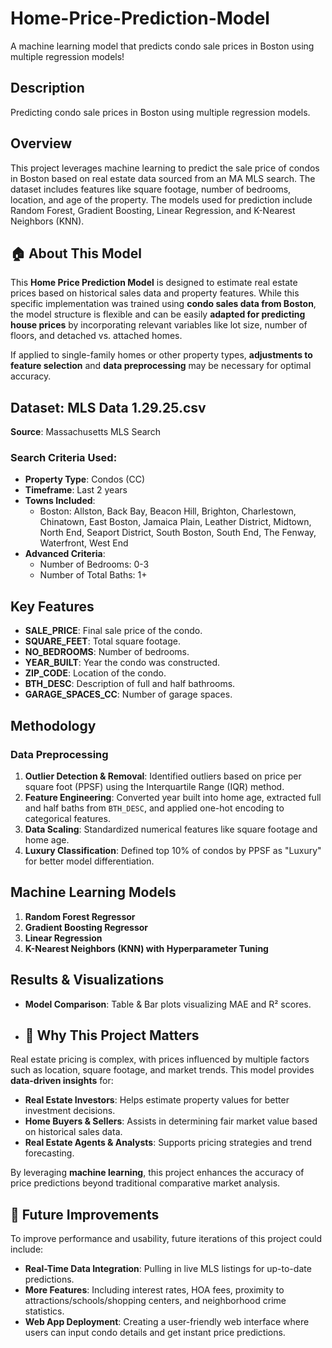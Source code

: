 # Home-Price-Prediction-Model
A machine learning model that predicts condo sale prices in Boston using multiple regression models!

## Description
Predicting condo sale prices in Boston using multiple regression models.

## Overview

This project leverages machine learning to predict the sale price of condos in Boston based on real estate data sourced from an MA MLS search. The dataset includes features like square footage, number of bedrooms, location, and age of the property. The models used for prediction include Random Forest, Gradient Boosting, Linear Regression, and K-Nearest Neighbors (KNN).

## 🏠 About This Model
This **Home Price Prediction Model** is designed to estimate real estate prices based on historical sales data and property features. While this specific implementation was trained using **condo sales data from Boston**, the model structure is flexible and can be easily **adapted for predicting house prices** by incorporating relevant variables like lot size, number of floors, and detached vs. attached homes.

If applied to single-family homes or other property types, **adjustments to feature selection** and **data preprocessing** may be necessary for optimal accuracy.

## Dataset: MLS Data 1.29.25.csv

**Source**: Massachusetts MLS Search  

### Search Criteria Used:
- **Property Type**: Condos (CC)  
- **Timeframe**: Last 2 years  
- **Towns Included**:  
  - Boston: Allston, Back Bay, Beacon Hill, Brighton, Charlestown, Chinatown, East Boston, Jamaica Plain, Leather District, Midtown, North End, Seaport District, South Boston, South End, The Fenway, Waterfront, West End  
- **Advanced Criteria**:  
  - Number of Bedrooms: 0-3  
  - Number of Total Baths: 1+  

## Key Features
- **SALE_PRICE**: Final sale price of the condo.  
- **SQUARE_FEET**: Total square footage.  
- **NO_BEDROOMS**: Number of bedrooms.  
- **YEAR_BUILT**: Year the condo was constructed.  
- **ZIP_CODE**: Location of the condo.  
- **BTH_DESC**: Description of full and half bathrooms.  
- **GARAGE_SPACES_CC**: Number of garage spaces.  

## Methodology

### Data Preprocessing
1. **Outlier Detection & Removal**: Identified outliers based on price per square foot (PPSF) using the Interquartile Range (IQR) method.  
2. **Feature Engineering**: Converted year built into home age, extracted full and half baths from `BTH_DESC`, and applied one-hot encoding to categorical features.  
3. **Data Scaling**: Standardized numerical features like square footage and home age.  
4. **Luxury Classification**: Defined top 10% of condos by PPSF as "Luxury" for better model differentiation.  

## Machine Learning Models
1. **Random Forest Regressor**  
2. **Gradient Boosting Regressor**  
3. **Linear Regression**  
4. **K-Nearest Neighbors (KNN) with Hyperparameter Tuning**  

## Results & Visualizations
- **Model Comparison**: Table & Bar plots visualizing MAE and R² scores.

- ## 📌 Why This Project Matters

Real estate pricing is complex, with prices influenced by multiple factors such as location, square footage, and market trends. This model provides **data-driven insights** for:

- **Real Estate Investors**: Helps estimate property values for better investment decisions.  
- **Home Buyers & Sellers**: Assists in determining fair market value based on historical sales data.  
- **Real Estate Agents & Analysts**: Supports pricing strategies and trend forecasting.  

By leveraging **machine learning**, this project enhances the accuracy of price predictions beyond traditional comparative market analysis.

## 🔮 Future Improvements
To improve performance and usability, future iterations of this project could include:
- **Real-Time Data Integration**: Pulling in live MLS listings for up-to-date predictions.  
- **More Features**: Including interest rates, HOA fees, proximity to attractions/schools/shopping centers, and neighborhood crime statistics.  
- **Web App Deployment**: Creating a user-friendly web interface where users can input condo details and get instant price predictions.   

